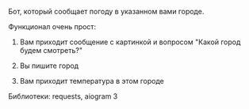 Бот, который сообщает погоду в указанном вами городе.

Функционал очень прост:

  1. Вам приходит сообщение с картинкой и вопросом "Какой город будем смотреть?"

  2. Вы пишите город

  3. Вам приходит температура в этом городе

Библиотеки: requests, aiogram 3
